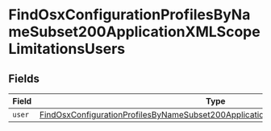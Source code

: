 # FindOsxConfigurationProfilesByNameSubset200ApplicationXMLScopeLimitationsUsers


## Fields

| Field                                                                                                                                                                                               | Type                                                                                                                                                                                                | Required                                                                                                                                                                                            | Description                                                                                                                                                                                         |
| --------------------------------------------------------------------------------------------------------------------------------------------------------------------------------------------------- | --------------------------------------------------------------------------------------------------------------------------------------------------------------------------------------------------- | --------------------------------------------------------------------------------------------------------------------------------------------------------------------------------------------------- | --------------------------------------------------------------------------------------------------------------------------------------------------------------------------------------------------- |
| `user`                                                                                                                                                                                              | [FindOsxConfigurationProfilesByNameSubset200ApplicationXMLScopeLimitationsUsersUser](../../models/operations/findosxconfigurationprofilesbynamesubset200applicationxmlscopelimitationsusersuser.md) | :heavy_minus_sign:                                                                                                                                                                                  | N/A                                                                                                                                                                                                 |